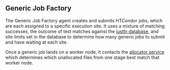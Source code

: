 ## Generic Job Factory

The Generic Job Factory agent creates and submits HTCondor jobs, which are 
each assigned to a specific execution site. It uses a mixture of matching 
successes, the outcome of test matches against the [justIn 
database](database.md), and site limits set in the database to determine 
how many generic jobs to submit and have waiting at each site.

Once a generic job lands on a worker node, it contacts the 
[allocator service](workflow-allocator.md) which
determines which unallocated files from one stage best match that 
worker node.

